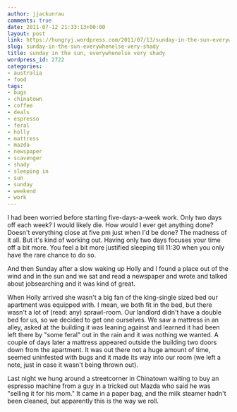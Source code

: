 ```yaml
---
author: jjackunrau
comments: true
date: 2011-07-12 21:33:13+00:00
layout: post
link: https://hungryj.wordpress.com/2011/07/13/sunday-in-the-sun-everywhenelse-very-shady/
slug: sunday-in-the-sun-everywhenelse-very-shady
title: sunday in the sun, everywhenelse very shady
wordpress_id: 2722
categories:
- australia
- food
tags:
- bugs
- chinatown
- coffee
- deals
- espresso
- feral
- holly
- mattress
- mazda
- newspaper
- scavenger
- shady
- sleeping in
- sun
- sunday
- weekend
- work
---
```


I had been worried before starting five-days-a-week work. Only two days off each week? I would likely die. How would I ever get anything done? Doesn't everything close at five pm just when I'd be done? The madness of it all. But it's kind of working out. Having only two days focuses your time off a bit more. You feel a bit more justified sleeping till 11:30 when you only have the rare chance to do so.

And then Sunday after a slow waking up Holly and I found a place out of the wind and in the sun and we sat and read a newspaper and wrote and talked about jobsearching and it was kind of great.

When Holly arrived she wasn't a big fan of the king-single sized bed our apartment was equipped with. I mean, we both fit in the bed, but there wasn't a lot of (read: any) sprawl-room. Our landlord didn't have a double bed for us, so we decided to get one ourselves. We saw a mattress in an alley, asked at the building it was leaning against and learned it had been left there by "some feral" out in the rain and it was nothing we wanted. A couple of days later a mattress appeared outside the building two doors down from the apartment. It was out there not a huge amount of time, seemed uninfested with bugs and it made its way into our room (we left a note, just in case it wasn't being thrown out).

Last night we hung around a streetcorner in Chinatown waiting to buy an espresso machine from a guy in a tricked out Mazda who said he was "selling it for his mom." It came in a paper bag, and the milk steamer hadn't been cleaned, but apparently this is the way we roll.
